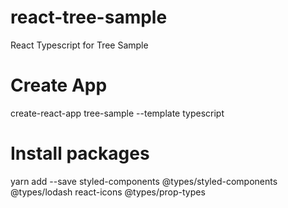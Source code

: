 # react-tree-sample
React Typescript for Tree Sample

# Create App
create-react-app tree-sample --template typescript

# Install packages
yarn add --save styled-components @types/styled-components @types/lodash react-icons @types/prop-types